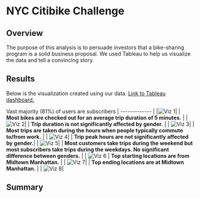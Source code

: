 # NYC Citibike Challenge 
## Overview 
The purpose of this analysis is to persuade investors that a bike-sharing program is a solid business proposal. We used Tableau to help us visualize the data and tell a convincing story.

## Results
Below is the visualization created using our data. [Link to Tableau dashboard.](https://public.tableau.com/app/profile/tomas.habte/viz/NYC_Citibike_Challenge_16702013587200/Story1?publish=yes)

Vast majority (81%) of users are subscribers 
| ------------- | 
|![Viz 1](https://user-images.githubusercontent.com/111667387/206332635-d98f748b-ea56-4e2e-8e59-6613ec99b9b9.jpg)| 
| **Most bikes are checked out for an average trip duration of 5 minutes.** | 
| ![Viz 2](https://user-images.githubusercontent.com/111667387/206328392-afd7eb6f-0f0d-412a-9fae-703e2e9e28dc.jpg)| 
| **Trip duration is not significantly affected by gender.** | 
| ![Viz 3](https://user-images.githubusercontent.com/111667387/206328408-daf27ff3-2a85-406b-946b-e7da2c861eae.jpg)| 
| **Most trips are taken during the hours when people typically commute to/from work.** | 
| ![Viz 4](https://user-images.githubusercontent.com/111667387/206328428-626894bb-40bb-44e0-9b9f-8879568ed680.jpg)| 
| **Trip peak hours are not significantly affected by gender.**| 
| ![Viz 5](https://user-images.githubusercontent.com/111667387/206328453-5d2b053b-1006-4a6c-a66d-9153c9c4344e.jpg)| 
| **Most customers take trips during the weekend but most subscribers take trips during the weekdays. No significant difference between genders.**  | 
| ![Viz 6](https://user-images.githubusercontent.com/111667387/206328476-103a1163-d52a-4176-b627-1fdf14e29290.jpg)
| **Top starting locations are from Midtown Manhattan.** | 
| ![Viz 7](https://user-images.githubusercontent.com/111667387/206328494-9c7953de-7d54-4248-afb1-f78602b417ae.jpg)| 
| **Top ending locations are at Midtown Manhattan.** | 
| ![Viz 8](https://user-images.githubusercontent.com/111667387/206328536-fed54996-7495-47d8-bf99-208c9c5165a5.jpg)| 

## Summary 


